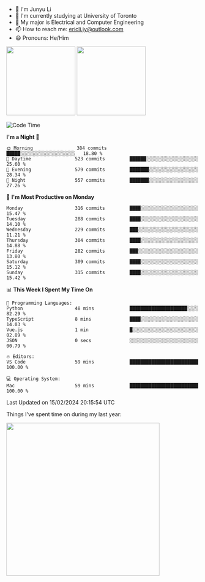 ### 
- 👨 I'm Junyu Li
- 📖 I'm currently studying at University of Toronto
- 🌱 My major is Electrical and Computer Engineering
- 📫 How to reach me: ericli.jy@outlook.com
- 😄 Pronouns: He/Him

<p align="left">  
  <img height="180em" src="https://github-readme-stats-sigma-five-48.vercel.app/api?username=ericjyli&theme=tokyonight&show_icons=true&count_private=true&include_orgs=true" />
  <img height="180em" src="https://github-readme-stats-sigma-five-48.vercel.app/api/top-langs/?username=ericjyli&theme=tokyonight&count_private=true&include_orgs=true&include_orgs=true&layout=compact" />
</p>

<!--START_SECTION:waka-->
![Code Time](http://img.shields.io/badge/Code%20Time-410%20hrs%2051%20mins-blue)

**I'm a Night 🦉** 

```text
🌞 Morning                384 commits         █████░░░░░░░░░░░░░░░░░░░░   18.80 % 
🌆 Daytime                523 commits         ██████░░░░░░░░░░░░░░░░░░░   25.60 % 
🌃 Evening                579 commits         ███████░░░░░░░░░░░░░░░░░░   28.34 % 
🌙 Night                  557 commits         ███████░░░░░░░░░░░░░░░░░░   27.26 % 
```
📅 **I'm Most Productive on Monday** 

```text
Monday                   316 commits         ████░░░░░░░░░░░░░░░░░░░░░   15.47 % 
Tuesday                  288 commits         ████░░░░░░░░░░░░░░░░░░░░░   14.10 % 
Wednesday                229 commits         ███░░░░░░░░░░░░░░░░░░░░░░   11.21 % 
Thursday                 304 commits         ████░░░░░░░░░░░░░░░░░░░░░   14.88 % 
Friday                   282 commits         ███░░░░░░░░░░░░░░░░░░░░░░   13.80 % 
Saturday                 309 commits         ████░░░░░░░░░░░░░░░░░░░░░   15.12 % 
Sunday                   315 commits         ████░░░░░░░░░░░░░░░░░░░░░   15.42 % 
```


📊 **This Week I Spent My Time On** 

```text
💬 Programming Languages: 
Python                   48 mins             █████████████████████░░░░   82.29 % 
TypeScript               8 mins              ████░░░░░░░░░░░░░░░░░░░░░   14.03 % 
Vue.js                   1 min               █░░░░░░░░░░░░░░░░░░░░░░░░   02.89 % 
JSON                     0 secs              ░░░░░░░░░░░░░░░░░░░░░░░░░   00.79 % 

🔥 Editors: 
VS Code                  59 mins             █████████████████████████   100.00 % 

💻 Operating System: 
Mac                      59 mins             █████████████████████████   100.00 % 
```


 Last Updated on 15/02/2024 20:15:54 UTC
<!--END_SECTION:waka-->

<p> Things I've spent time on during my last year: </p>
<img height="400em" src="https://github-readme-stats-git-master-ericjyli.vercel.app/api/wakatime?username=ericjyli&layout=compact&theme=tokyonight" />

<!--
Here are some ideas to get you started:

- 🔭 I’m currently working on ...
- 🌱 I’m currently learning ...
- 👯 I’m looking to collaborate on ...
- 🤔 I’m looking for help with ...
- 💬 Ask me about ...
- 📫 How to reach me: ...
- 😄 Pronouns: ...
- ⚡ Fun fact: ...
-->

